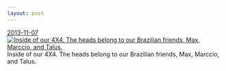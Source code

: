 ```yaml
---
layout: post
---
```


<p>
  <time><a href="/142">2013-11-07</a></time>
  <a href="/142"><img src="{{ site.assets_url }}/142-640.jpg" srcset="{{ site.assets_url }}/142-1280.jpg 1280w, {{ site.assets_url }}/142-960.jpg 960w, {{ site.assets_url }}/142-640.jpg 640w, {{ site.assets_url }}/142-320.jpg 320w" sizes="(min-width: 700px) 50vw, calc(100vw - 2rem)" alt="Inside of our 4X4. The heads belong to our Brazilian friends, Max, Marccio, and Talus." /></a>
  <span>Inside of our 4X4. The heads belong to our Brazilian friends, Max, Marccio, and Talus.</span>
</p>
